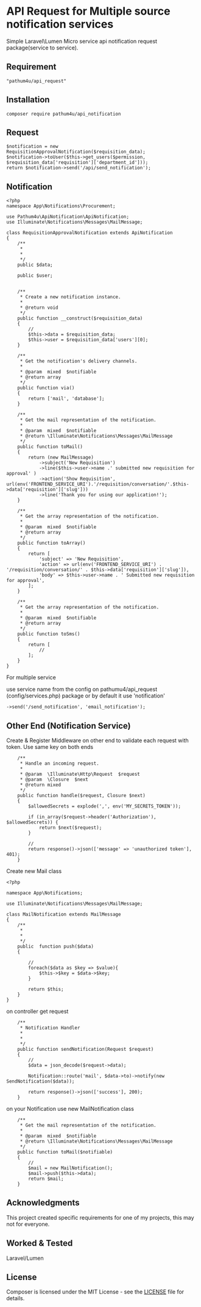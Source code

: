 API Request for Multiple source notification services
========================================

Simple Laravel\Lumen Micro service api notification request package(service to service).


Requirement    
------------

```
"pathum4u/api_request"
```

Installation 
------------

```
composer require pathum4u/api_notification
```

Request
-------


```
$notification = new RequisitionApprovalNotification($requisition_data);
$notification->toUser($this->get_users($permission, $requisition_data['requisition']['department_id']));
return $notification->send('/api/send_notification');
```


Notification
------------

```
<?php
namespace App\Notifications\Procurement;

use Pathum4u\ApiNotification\ApiNotification;
use Illuminate\Notifications\Messages\MailMessage;

class RequisitionApprovalNotification extends ApiNotification
{
    /**
     *
     *
     */
    public $data;

    public $user;


    /**
     * Create a new notification instance.
     *
     * @return void
     */
    public function __construct($requisition_data)
    {
        //
        $this->data = $requisition_data;
        $this->user = $requisition_data['users'][0];
    }

    /**
     * Get the notification's delivery channels.
     *
     * @param  mixed  $notifiable
     * @return array
     */
    public function via()
    {
        return ['mail', 'database'];
    }

    /**
     * Get the mail representation of the notification.
     *
     * @param  mixed  $notifiable
     * @return \Illuminate\Notifications\Messages\MailMessage
     */
    public function toMail()
    {
        return (new MailMessage)
            ->subject('New Requisition')
            ->line($this->user->name .' submitted new requisition for approval' )
            ->action('Show Requisition', url(env('FRONTEND_SERVICE_URI').'/requisition/conversation/'.$this->data['requisition']['slug']))
            ->line('Thank you for using our application!');
    }

    /**
     * Get the array representation of the notification.
     *
     * @param  mixed  $notifiable
     * @return array
     */
    public function toArray()
    {
        return [
            'subject' => 'New Requisition',
            'action' => url(env('FRONTEND_SERVICE_URI') . '/requisition/conversation/' . $this->data['requisition']['slug']),
            'body' => $this->user->name . ' Submitted new requisition for approval',
        ];
    }

    /**
     * Get the array representation of the notification.
     *
     * @param  mixed  $notifiable
     * @return array
     */
    public function toSms()
    {
        return [
            //
        ];
    }
}

```
For multiple service 

use service name from the config on pathumu4/api_request (config/services.php) package or by default it use 'notification'

```
->send('/send_notification', 'email_notification');
```

Other End (Notification Service)
---------

Create & Register Middleware on other end to validate each request with token. Use same key on both ends

```
    /**
     * Handle an incoming request.
     *
     * @param  \Illuminate\Http\Request  $request
     * @param  \Closure  $next
     * @return mixed
     */
    public function handle($request, Closure $next)
    {
        $allowedSecrets = explode(',', env('MY_SECRETS_TOKEN'));

        if (in_array($request->header('Authorization'), $allowedSecrets)) {
            return $next($request);
        }

        // 
        return response()->json(['message' => 'unauthorized token'], 401);
    }
```

Create new Mail class

```
<?php

namespace App\Notifications;

use Illuminate\Notifications\Messages\MailMessage;

class MailNotification extends MailMessage
{
    /**
     *
     *
     */
    public  function push($data)
    {

        //
        foreach($data as $key => $value){
            $this->$key = $data->$key;
        }

        return $this;
    }
}
```

on controller get request

```
    /**
     * Notification Handler
     *
     *
     */
    public function sendNotification(Request $request)
    {
        //
        $data = json_decode($request->data);

        Notification::route('mail', $data->to)->notify(new SendNotification($data));

        return response()->json(['success'], 200);
    }
```

on your Notification use new MailNotification class

```
    /**
     * Get the mail representation of the notification.
     *
     * @param  mixed  $notifiable
     * @return \Illuminate\Notifications\Messages\MailMessage
     */
    public function toMail($notifiable)
    {
        //
        $mail = new MailNotification();
        $mail->push($this->data);
        return $mail;
    }
```

Acknowledgments
---------------

This project created specific requirements for one of my projects, this may not for everyone.


Worked & Tested 
-------

Laravel/Lumen


License
-------

Composer is licensed under the MIT License - see the [LICENSE](LICENSE) file for details.
